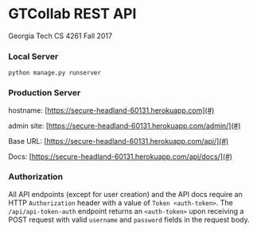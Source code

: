 # GTCollab REST API

Georgia Tech CS 4261 Fall 2017

### Local Server

```
python manage.py runserver
```

### Production Server

hostname: [https://secure-headland-60131.herokuapp.com](#)

admin site: [https://secure-headland-60131.herokuapp.com/admin/](#)

Base URL: [https://secure-headland-60131.herokuapp.com/api/](#)

Docs: [https://secure-headland-60131.herokuapp.com/api/docs/](#)

### Authorization

All API endpoints (except for user creation) and the API docs require an HTTP `Authorization` header with a value of `Token <auth-token>`.
The `/api/api-token-auth` endpoint returns an `<auth-token>` upon receiving a POST request with valid `username` and `password` fields in the request body.